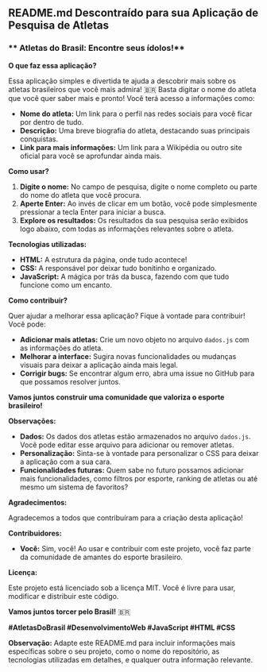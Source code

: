 ## **README.md Descontraído para sua Aplicação de Pesquisa de Atletas**

### ** Atletas do Brasil: Encontre seus ídolos!**

**O que faz essa aplicação?**

Essa aplicação simples e divertida te ajuda a descobrir mais sobre os atletas brasileiros que você mais admira! 🇧🇷 Basta digitar o nome do atleta que você quer saber mais e pronto! Você terá acesso a informações como:

* **Nome do atleta:** Um link para o perfil nas redes sociais para você ficar por dentro de tudo.
* **Descrição:** Uma breve biografia do atleta, destacando suas principais conquistas.
* **Link para mais informações:** Um link para a Wikipédia ou outro site oficial para você se aprofundar ainda mais.

**Como usar?**

1. **Digite o nome:** No campo de pesquisa, digite o nome completo ou parte do nome do atleta que você procura.
2. **Aperte Enter:** Ao invés de clicar em um botão, você pode simplesmente pressionar a tecla Enter para iniciar a busca.
3. **Explore os resultados:** Os resultados da sua pesquisa serão exibidos logo abaixo, com todas as informações relevantes sobre o atleta.

**Tecnologias utilizadas:**

* **HTML:** A estrutura da página, onde tudo acontece!
* **CSS:** A responsável por deixar tudo bonitinho e organizado.
* **JavaScript:** A mágica por trás da busca, fazendo com que tudo funcione como um encanto.

**Como contribuir?**

Quer ajudar a melhorar essa aplicação? Fique à vontade para contribuir! Você pode:

* **Adicionar mais atletas:** Crie um novo objeto no arquivo `dados.js` com as informações do atleta.
* **Melhorar a interface:** Sugira novas funcionalidades ou mudanças visuais para deixar a aplicação ainda mais legal.
* **Corrigir bugs:** Se encontrar algum erro, abra uma issue no GitHub para que possamos resolver juntos.

**Vamos juntos construir uma comunidade que valoriza o esporte brasileiro!** 

**Observações:**

* **Dados:** Os dados dos atletas estão armazenados no arquivo `dados.js`. Você pode editar esse arquivo para adicionar ou remover atletas.
* **Personalização:** Sinta-se à vontade para personalizar o CSS para deixar a aplicação com a sua cara.
* **Funcionalidades futuras:** Quem sabe no futuro possamos adicionar mais funcionalidades, como filtros por esporte, ranking de atletas ou até mesmo um sistema de favoritos?

**Agradecimentos:**

Agradecemos a todos que contribuíram para a criação desta aplicação! 

**Contribuidores:**

* **Você:** Sim, você! Ao usar e contribuir com este projeto, você faz parte da comunidade de amantes do esporte brasileiro.

**Licença:**

Este projeto está licenciado sob a licença MIT. Você é livre para usar, modificar e distribuir este código.

**Vamos juntos torcer pelo Brasil!** 🇧🇷

**#AtletasDoBrasil #DesenvolvimentoWeb #JavaScript #HTML #CSS**

**Observação:** Adapte este README.md para incluir informações mais específicas sobre o seu projeto, como o nome do repositório, as tecnologias utilizadas em detalhes, e qualquer outra informação relevante.
